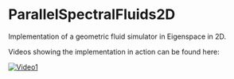 # ParallelSpectralFluids2D

Implementation of a geometric fluid simulator in Eigenspace in 2D.

Videos showing the implementation in action can be found here:

[![Video1](https://img.youtube.com/vi/AxjRYj0rfno/0.jpg)](https://www.youtube.com/watch?v=AxjRYj0rfno "Simulation")
